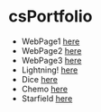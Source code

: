 # csPortfolio

* WebPage1 [here](https://amentw.github.io/testWeb/dogPage/)
* WebPage2 [here](https://amentw.github.io/testWeb/pagePage)
* WebPage3 [here](https://amentw.github.io/testWeb/finalPage)
* Lightning! [here](https://amentw.github.io/lightning2/Lightning/)
* Dice [here](https://amentw.github.io/dice3/)
* Chemo [here](https://amentw.github.io/chemotaxis4/)
* Starfield [here](https://amentw.github.io/starfield5/)
